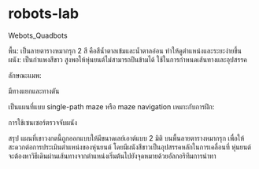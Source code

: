 # robots-lab
Webots_Quadbots

พื้น: เป็นลายตารางหมากรุก 2 สี คือสีน้ำตาลเข้มและน้ำตาลอ่อน ทำให้ดูตำแหน่งและระยะง่ายขึ้น
ผนัง: เป็นกำแพงสีขาว สูงพอให้หุ่นยนต์ไม่สามารถปีนข้ามได้ ใช้ในการกำหนดเส้นทางและอุปสรรค

ลักษณะแมพ:

มีทางแยกและทางตัน

เป็นแผนที่แบบ single-path maze หรือ maze navigation เหมาะกับการฝึก:

การใช้เซนเซอร์ตรวจจับผนัง

สรุป
แผนที่เขาวงกตนี้ถูกออกแบบให้มีขนาดเลย์เอาต์แบบ 2 มิติ บนพื้นลายตารางหมากรุก เพื่อให้สะดวกต่อการประเมินตำแหน่งของหุ่นยนต์ โดยมีผนังสีขาวเป็นอุปสรรคหลักในการเคลื่อนที่ หุ่นยนต์จะต้องหาวิธีเดินผ่านเส้นทางจากตำแหน่งเริ่มต้นไปยังจุดหมายด้วยอัลกอริทึมการนำทา
